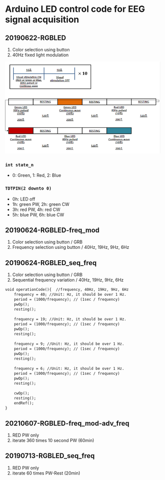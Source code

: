 # Arduino LED control code for EEG signal acquisition

## 20190622-RGBLED

1. Color selection using button
2. 40Hz fixed light modulation

![](https://github.com/jgshin354/EEG-DGMIF-jgshin/blob/master/Arduino/repo/OP_20190622-RGBLED.PNG?raw=true)

### `int state_n `

- 0: Green, 1: Red, 2: Blue

### `TDTPIN(2 downto 0)`

- 0h: LED off 
- 1h: green PW, 2h: green CW 
- 3h: red PW,   4h: red CW 
- 5h: blue PW,  6h: blue CW 

## 20190624-RGBLED-freq_mod

1. Color selection using button / GRB
2. Frequency selection using button / 40Hz,  19Hz, 9Hz, 6Hz



## 20190624-RGBLED_seq_freq

1. Color selection using button / GRB
2. Sequential frequency variation /  40Hz,  19Hz, 9Hz, 6Hz

```Arduino C
void operationCode(){  //frequency, 40Hz, 19Hz, 9Hz, 6Hz
	frequency = 40; //Unit: Hz, it should be over 1 Hz.
	period = (1000/frequency); // (1sec / frequency)  
	pwOp();
	resting();

	frequency = 19; //Unit: Hz, it should be over 1 Hz.
	period = (1000/frequency); // (1sec / frequency)  
	pwOp();
	resting();

	frequency = 9; //Unit: Hz, it should be over 1 Hz.
	period = (1000/frequency); // (1sec / frequency)  
	pwOp();
	resting(); 

	frequency = 6; //Unit: Hz, it should be over 1 Hz.
	period = (1000/frequency); // (1sec / frequency)  
	pwOp();
	resting();    

	cwOp();
	resting();
	endRef();
}
```



## 20210607-RGBLED-freq_mod-adv_freq

1. RED PW only
2. iterate 360 times 10 second PW (60min) 



## 20190713-RGBLED_seq_freq

1. RED PW only
2. iterate 60 times PW-Rest (20min) 

